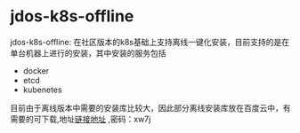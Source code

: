 # jdos-k8s-offline 
jdos-k8s-offline: 在社区版本的k8s基础上支持离线一键化安装，目前支持的是在单台机器上进行的安装，其中安装的服务包括
* docker
* etcd
* kubenetes

目前由于离线版本中需要的安装库比较大，因此部分离线安装库放在百度云中，有需要的可下载,地址[链接地址](https://pan.baidu.com/s/1Z_jYb9F20c6Yv0LD-ADDnQ) ,密码：xw7j
